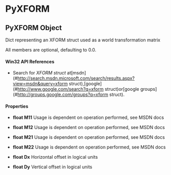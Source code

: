 # PyXFORM

## PyXFORM Object

Dict representing an XFORM struct used as a world transformation matrix 

All members are optional, defaulting to 0.0.

#### Win32 API References


  - Search for *XFORM struct* at[msdn](#http://search.msdn.microsoft.com/search/results.aspx?view=msdn&query=xform struct),[google](#http://www.google.com/search?q=xform struct)or[google groups](#http://groups.google.com/groups?q=xform struct).

#### Properties

  -  __float M11__ 
    Usage is dependent on operation performed, see MSDN docs

  -  __float M12__ 
    Usage is dependent on operation performed, see MSDN docs

  -  __float M21__ 
    Usage is dependent on operation performed, see MSDN docs

  -  __float M22__ 
    Usage is dependent on operation performed, see MSDN docs

  -  __float Dx__ 
    Horizontal offset in logical units

  -  __float Dy__ 
    Vertical offset in logical units